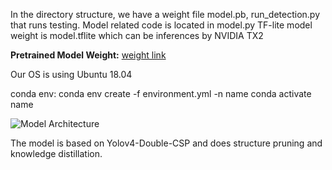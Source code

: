 In the directory structure, we have a weight file model.pb, run_detection.py that runs testing.
Model related code is located in model.py
TF-lite model weight is model.tflite which can be inferences by NVIDIA TX2

**Pretrained Model Weight:** [weight link](https://drive.google.com/drive/folders/11qAoGvsGZqcshxxz8QZaB86YkmYk7xPq?usp=sharing)

Our OS is using Ubuntu 18.04

conda env:
conda env create -f environment.yml -n name
conda activate name

![Model Architecture](model.svg)

The model is based on Yolov4-Double-CSP and does structure pruning and knowledge distillation.
